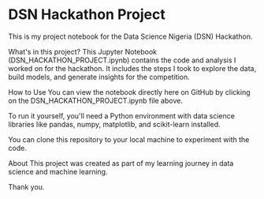 # DSN Hackathon Project
This is my project notebook for the Data Science Nigeria (DSN) Hackathon.

What's in this project?
This Jupyter Notebook (DSN_HACKATHON_PROJECT.ipynb) contains the code and analysis I worked on for the hackathon. It includes the steps I took to explore the data, build models, and generate insights for the competition.

How to Use
You can view the notebook directly here on GitHub by clicking on the DSN_HACKATHON_PROJECT.ipynb file above.

To run it yourself, you'll need a Python environment with data science libraries like pandas, numpy, matplotlib, and scikit-learn installed.

You can clone this repository to your local machine to experiment with the code.

About
This project was created as part of my learning journey in data science and machine learning.

Thank you.
